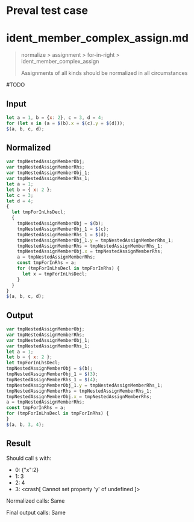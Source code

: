 # Preval test case

# ident_member_complex_assign.md

> normalize > assignment > for-in-right > ident_member_complex_assign
>
> Assignments of all kinds should be normalized in all circumstances

#TODO

## Input

`````js filename=intro
let a = 1, b = {x: 2}, c = 3, d = 4;
for (let x in (a = $(b).x = $(c).y = $(d)));
$(a, b, c, d);
`````

## Normalized

`````js filename=intro
var tmpNestedAssignMemberObj;
var tmpNestedAssignMemberRhs;
var tmpNestedAssignMemberObj_1;
var tmpNestedAssignMemberRhs_1;
let a = 1;
let b = { x: 2 };
let c = 3;
let d = 4;
{
  let tmpForInLhsDecl;
  {
    tmpNestedAssignMemberObj = $(b);
    tmpNestedAssignMemberObj_1 = $(c);
    tmpNestedAssignMemberRhs_1 = $(d);
    tmpNestedAssignMemberObj_1.y = tmpNestedAssignMemberRhs_1;
    tmpNestedAssignMemberRhs = tmpNestedAssignMemberRhs_1;
    tmpNestedAssignMemberObj.x = tmpNestedAssignMemberRhs;
    a = tmpNestedAssignMemberRhs;
    const tmpForInRhs = a;
    for (tmpForInLhsDecl in tmpForInRhs) {
      let x = tmpForInLhsDecl;
    }
  }
}
$(a, b, c, d);
`````

## Output

`````js filename=intro
var tmpNestedAssignMemberObj;
var tmpNestedAssignMemberRhs;
var tmpNestedAssignMemberObj_1;
var tmpNestedAssignMemberRhs_1;
let a = 1;
let b = { x: 2 };
let tmpForInLhsDecl;
tmpNestedAssignMemberObj = $(b);
tmpNestedAssignMemberObj_1 = $(3);
tmpNestedAssignMemberRhs_1 = $(4);
tmpNestedAssignMemberObj_1.y = tmpNestedAssignMemberRhs_1;
tmpNestedAssignMemberRhs = tmpNestedAssignMemberRhs_1;
tmpNestedAssignMemberObj.x = tmpNestedAssignMemberRhs;
a = tmpNestedAssignMemberRhs;
const tmpForInRhs = a;
for (tmpForInLhsDecl in tmpForInRhs) {
}
$(a, b, 3, 4);
`````

## Result

Should call `$` with:
 - 0: {"x":2}
 - 1: 3
 - 2: 4
 - 3: <crash[ Cannot set property 'y' of undefined ]>

Normalized calls: Same

Final output calls: Same
